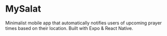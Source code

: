 # MySalat
Minimalist mobile app that automatically notifies users of upcoming prayer times based on their location. Built with Expo &amp; React Native.
